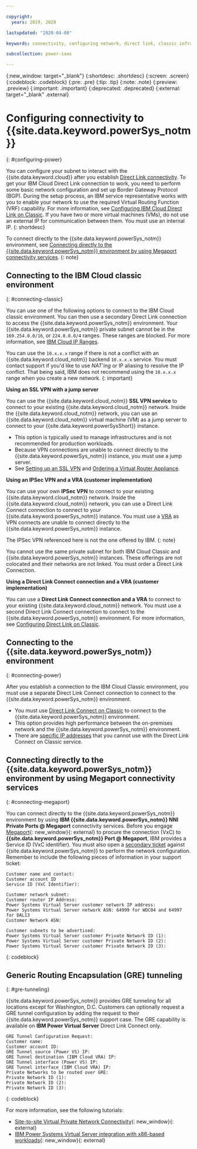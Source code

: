 ```yaml
---

copyright:
  years: 2019, 2020

lastupdated: "2020-04-08"

keywords: connectivity, configuring network, direct link, classic infrastructure, power infrastructure, network, megaport, vxc, gre tunneling

subcollection: power-iaas

---
```


{:new_window: target="_blank"}
{:shortdesc: .shortdesc}
{:screen: .screen}
{:codeblock: .codeblock}
{:pre: .pre}
{:tip: .tip}
{:note: .note}
{:preview: .preview}
{:important: .important}
{:deprecated: .deprecated}
{:external: target="_blank" .external}

# Configuring connectivity to {{site.data.keyword.powerSys_notm}}
{: #configuring-power}

You can configure your subnet to interact with the {{site.data.keyword.cloud}} after you establish [Direct Link connectivity](/docs/power-iaas?topic=power-iaas-ordering-direct-link-connect). To get your IBM Cloud Direct Link connection to work, you need to perform some basic network configuration and set up Border Gateway Protocol (BGP). During the setup process, an IBM service representative works with you to enable your network to use the required Virtual Routing Function (VRF) capability. For more information, see [Configuring IBM Cloud Direct Link on Classic](/docs/direct-link?topic=direct-link-configure-ibm-cloud-direct-link). If you have two or more virtual machines (VMs), do not use an external IP for communication between them. You must use an internal IP.
{: shortdesc}

To connect directly to the {{site.data.keyword.powerSys_notm}} environment, see [Connecting directly to the {{site.data.keyword.powerSys_notm}} environment by using Megaport connectivity services](#connecting-megaport).
{: note}

## Connecting to the IBM Cloud classic environment
{: #connecting-classic}

You can use one of the following options to connect to the IBM Cloud classic environment. You can then use a secondary Direct Link connection to access the {{site.data.keyword.powerSys_notm}} environment. Your {{site.data.keyword.powerSys_notm}} private subnet cannot be in the `169.254.0.0/16`, or `224.0.0.0/4` ranges. These ranges are blocked. For more information, see [IBM Cloud IP Ranges](/docs/security-groups?topic=hardware-firewall-dedicated-ibm-cloud-ip-ranges).

You can use the `10.x.x.x` range if there is not a conflict with an {{site.data.keyword.cloud_notm}} backend `10.x.x.x` service. You must contact support if you'd like to use *NAT'ing* or IP aliasing to resolve the IP conflict. That being said, IBM does not recommend using the `10.x.x.x` range when you create a new network.
{: important}

**Using an SSL VPN with a jump server**

You can use the {{site.data.keyword.cloud_notm}} **SSL VPN service** to connect to your existing {{site.data.keyword.cloud_notm}} network. Inside the {{site.data.keyword.cloud_notm}} network, you can use an {{site.data.keyword.cloud_notm}} virtual machine (VM) as a jump server to connect to your {{site.data.keyword.powerSysShort}} instance.

* This option is typically used to manage infrastructures and is not recommended for production workloads.
* Because VPN connections are unable to connect directly to the {{site.data.keyword.powerSys_notm}} instance, you must use a jump server.
* See [Setting up an SSL VPN](/docs/iaas-vpn?topic=iaas-vpn-setup-ssl-vpn-connections) and [Ordering a Virtual Router Appliance](/docs/virtual-router-appliance?topic=virtual-router-appliance-getting-started#order-vra).

**Using an IPSec VPN and a VRA (customer implementation)**

You can use your own **IPSec VPN** to connect to your existing {{site.data.keyword.cloud_notm}} network. Inside the {{site.data.keyword.cloud_notm}} network, you can use a Direct Link Connect connection to connect to your {{site.data.keyword.powerSys_notm}} instance. You must use a [VRA](/docs/virtual-router-appliance?topic=virtual-router-appliance-getting-started#order-vra) as VPN connects are unable to connect directly to the {{site.data.keyword.powerSys_notm}} instance.

The IPSec VPN referenced here is not the one offered by IBM.
{: note}

You cannot use the same private subnet for both IBM Cloud Classic and {{site.data.keyword.powerSys_notm}} instances. These offerings are not colocated and their networks are not linked. You must order a Direct Link Connection.

**Using a Direct Link Connect connection and a VRA (customer implementation)**

You can use a **Direct Link Connect connection and a VRA** to connect to your existing {{site.data.keyword.cloud_notm}} network. You must use a second Direct Link Connect connection to connect to the {{site.data.keyword.powerSys_notm}} environment. For more information, see [Configuring Direct Link on Classic](/docs/direct-link?topic=direct-link-configure-ibm-cloud-direct-link#configure-ibm-cloud-direct-link).

## Connecting to the {{site.data.keyword.powerSys_notm}} environment
{: #connecting-power}

After you establish a connection to the IBM Cloud Classic environment, you must use a separate Direct Link Connect connection to connect to the {{site.data.keyword.powerSys_notm}} environment.

* You must use [Direct Link Connect on Classic](/docs/direct-link?topic=direct-link-about-ibm-cloud-direct-link#direct-link-connect-solution) to connect to the {{site.data.keyword.powerSys_notm}} environment.
* This option provides high performance between the on-premises network and the {{site.data.keyword.powerSys_notm}} environment.
* There are [specific IP addresses](/docs/direct-link?topic=direct-link-configure-ibm-cloud-direct-link#strict-limitations-on-ip-assignments) that you cannot use with the Direct Link Connect on Classic service.

## Connecting directly to the {{site.data.keyword.powerSys_notm}} environment by using Megaport connectivity services
{: #connecting-megaport}

You can connect directly to the {{site.data.keyword.powerSys_notm}} environment by using **IBM {{site.data.keyword.powerSys_notm}} NNI Private Ports @ Megaport** connectivity services. Before you engage [Megaport](https://portal.megaport.com){: new_window}{: external} to procure the connection (VxC) to **{{site.data.keyword.powerSys_notm}} Port @ Megaport**, IBM provides a Service ID (VxC identifier). You must also open a [secondary ticket](/docs/power-iaas?topic=power-iaas-getting-help-and-support) against {{site.data.keyword.powerSys_notm}} to perform the network configuration. Remember to include the following pieces of information in your support ticket:

```
Customer name and contact:
Customer account ID
Service ID (VxC Identifier):

Customer network subnet:
Customer router IP Address:
Power Systems Virtual Server customer network IP address:
Power Systems Virtual Server network ASN: 64999 for WDC04 and 64997 for DAL13
Customer Network ASN:

Customer subnets to be advertised:
Power Systems Virtual Server customer Private Network ID (1):
Power Systems Virtual Server customer Private Network ID (2):
Power Systems Virtual Server customer Private Network ID (3):
```
{: codeblock}

## Generic Routing Encapsulation (GRE) tunneling
{: #gre-tunneling}

{{site.data.keyword.powerSys_notm}} provides GRE tunneling for all locations except for Washington, D.C. Customers can optionally request a GRE tunnel configuration by adding the request to their {{site.data.keyword.powerSys_notm}} support case. The GRE capability is available on **IBM Power Virtual Server** Direct Link Connect only.

```
GRE Tunnel Configuration Request:
Customer name:
Customer account ID:
GRE Tunnel source (Power VS) IP:
GRE Tunnel destination (IBM Cloud VRA) IP:
GRE Tunnel interface (Power VS) IP:
GRE Tunnel interface (IBM Cloud VRA) IP:
Private Networks to be routed over GRE:
Private Network ID (1):
Private Network ID (2):
Private Network ID (3):
```
{: codeblock}

<!-- ### Using IBM Direct Link Connect via Megaport to connect to the IBM Cloud Power environment
{: creating-connect-vxc}

You can connect to the IBM Cloud Classic and Power infrastructures by using **Direct Link Connect** by using Megaport. To begin, complete the steps in [Direct Link Connect for Power Systems Virtual Servers](/docs/power-iaas?topic=power-iaas-ordering-direct-link-connect). After you read the *Master Service Agreement* and create your Direct Link, copy the IBM Cloud ticket number.

When connecting to the IBM Cloud Power infrastructure by using a Direct Link by using Megaport, the Virtual Cross Connect (VXC) forms the layer 2 component of the connection. Layer 3 BGP connectivity is established directly between the customer and IBM Cloud.

The benefit to creating IBM Direct Link by using Megaport:

* Reduced latency, increased availability
* Reduce data egress cost
* Secure connectivity

### Deploying a VXC
{: deploying-vxc}

For more information, see [IBM Cloud Direct Link Connect](https://knowledgebase.megaport.com/cloud-connectivity/ibm-cloud-direct-link-connect/){: new_window}{: external}.

1. Open the [Megaport Portal](https://portal.megaport.com){: new_window}{: external}.

2. Create an IBM Direct Link Connect Virtual Cross Connect (VXC). Provision a VXC in the Portal to your chosen IBM Direct Link Connect peering location. To create an IBM Direct Link VXC in the Portal, click **+Connection** on the Megaport to which you want to attach your VXC.

3. Next, select the **Cloud** tile.

4. Type **IBM** into the **Select Provider** search box and select the IBM Direct Link location where the peer will be set up with IBM Cloud. This matches the peer location selected in the IBM Cloud console. Click **Next**.

    1. Paste the IBM Cloud ticket number in the **Name your connection** field.
    2. *(Optional)* Note an **Invoice Reference** internal to your records.
    3. Choose a **Rate Limit** speed in 1 Mbps increments up to the Megaport rate size. In most cases, customers choose to match the port speed created in the IBM Cloud console.
    4. The VLAN for this connection that you will receive via the Megaport. This must be a unique VLAN ID on this port. You can also click the toggle to **untag** this VXC. This removes the VLAN tagging for this connection but limits the port to only one VXC.

5. Click **Next** and add the VXC. You can then proceed through the checkout process. IBM will verify the IBM Cloud Ticket number and send you a */30* or */31* Private IP to provision for BGP.

6. See [Configure IBM Cloud Direct Link](https://cloud.ibm.com/docs/direct-link?topic=direct-link-configure-ibm-cloud-direct-link#configure-ibm-cloud-direct-link) to complete your private connection to your IBM Cloud environment. -->

For more information, see the following tutorials:
-  [Site-to-site Virtual Private Network Connectivity](https://ibm.seismic.com/Link/Content/DCcdornqWne0KxP7QGfCZ9Gw){: new_window}{: external}
-  [IBM Power Systems Virtual Server integration with x86-based workloads](https://ibm.seismic.com/Link/Content/DC65uVvbW4B0iJV0NjlLSRrQ){: new_window}{: external}